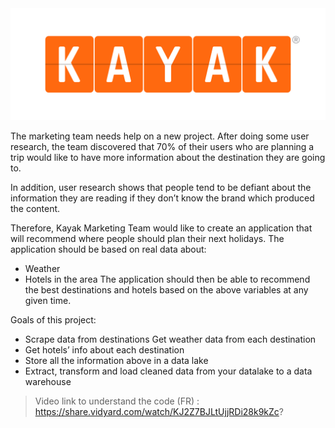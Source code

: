 <img src='kayak.png'>

The marketing team needs help on a new project. After doing some user research, the team discovered that 70% of their users who are planning a trip would like to have more information about the destination they are going to.

In addition, user research shows that people tend to be defiant about the information they are reading if they don’t know the brand which produced the content.

Therefore, Kayak Marketing Team would like to create an application that will recommend where people should plan their next holidays. The application should be based on real data about:

- Weather
- Hotels in the area The application should then be able to recommend the best destinations and hotels based on the above variables at any given time.

Goals of this project:

- Scrape data from destinations Get weather data from each destination
- Get hotels’ info about each destination
- Store all the information above in a data lake
- Extract, transform and load cleaned data from your datalake to a data warehouse

> Video link to understand the code (FR) : https://share.vidyard.com/watch/KJ2Z7BJLtUjjRDi28k9kZc?
